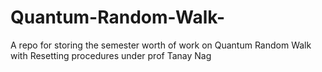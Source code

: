 # Quantum-Random-Walk-
A repo for storing the semester worth of work on Quantum Random Walk with Resetting procedures under prof Tanay Nag 
